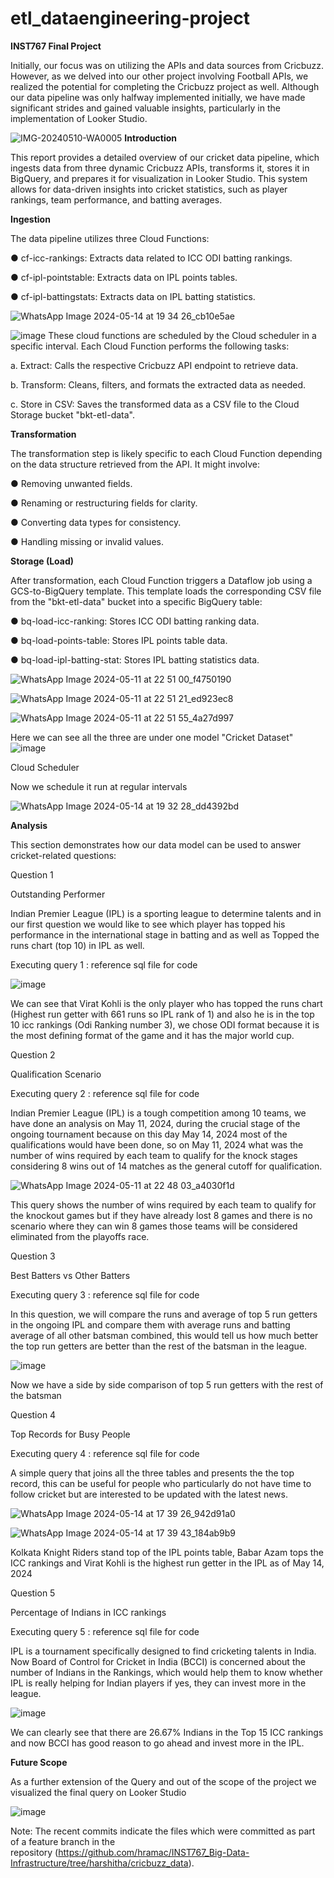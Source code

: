 # etl_dataengineering-project
**INST767 Final Project**

Initially, our focus was on utilizing the APIs and data sources from Cricbuzz. However, as we delved into our other project involving Football APIs, we realized the potential for completing the Cricbuzz project as well. Although our data pipeline was only halfway implemented initially, we have made significant strides and gained valuable insights, particularly in the implementation of Looker Studio.


![IMG-20240510-WA0005](https://github.com/Arya-UMD/etl_dataengineering-project/assets/152458007/d8a368ca-5d08-4575-a123-55e884e6de3a)
**Introduction** 

This report provides a detailed overview of our cricket data pipeline, which ingests data from three dynamic Cricbuzz APIs, transforms it, stores it in BigQuery, and prepares it for visualization in Looker Studio. This system allows for data-driven insights into cricket statistics, such as player rankings, team performance, and batting averages.

**Ingestion**
 
The data pipeline utilizes three Cloud Functions: 

● cf-icc-rankings: Extracts data related to ICC ODI batting rankings.

● cf-ipl-pointstable: Extracts data on IPL points tables.

● cf-ipl-battingstats: Extracts data on IPL batting statistics.

![WhatsApp Image 2024-05-14 at 19 34 26_cb10e5ae](https://github.com/Arya-UMD/etl_dataengineering-project/assets/152458007/c91821db-a965-4544-b2e8-53bc4e87296a)

![image](https://github.com/Arya-UMD/etl_dataengineering-project/assets/152458007/8583af7e-2ed8-4c42-b964-009340605df2)
These cloud functions are scheduled by the Cloud scheduler in a specific interval. Each Cloud Function performs the following tasks: 

a. Extract: Calls the respective Cricbuzz API endpoint to retrieve data.

b. Transform: Cleans, filters, and formats the extracted data as needed.

c. Store in CSV: Saves the transformed data as a CSV file to the Cloud Storage bucket "bkt-etl-data". 


**Transformation** 

The transformation step is likely specific to each Cloud Function depending on the data structure retrieved from the API. It might involve: 

● Removing unwanted fields. 

● Renaming or restructuring fields for clarity. 

● Converting data types for consistency. 

● Handling missing or invalid values. 

**Storage (Load)**

After transformation, each Cloud Function triggers a Dataflow job using a GCS-to-BigQuery template. This template loads the corresponding CSV file from the "bkt-etl-data" bucket into a specific BigQuery table:

● bq-load-icc-ranking: Stores ICC ODI batting ranking data.

● bq-load-points-table: Stores IPL points table data. 

● bq-load-ipl-batting-stat: Stores IPL batting statistics data.

![WhatsApp Image 2024-05-11 at 22 51 00_f4750190](https://github.com/Arya-UMD/etl_dataengineering-project/assets/152458007/29021374-d5b8-4fee-bf1d-52d0073ed84e)

![WhatsApp Image 2024-05-11 at 22 51 21_ed923ec8](https://github.com/Arya-UMD/etl_dataengineering-project/assets/152458007/08f85844-eb7a-4d4d-a1f7-1ee5c13681df)

![WhatsApp Image 2024-05-11 at 22 51 55_4a27d997](https://github.com/Arya-UMD/etl_dataengineering-project/assets/152458007/099ee876-e8ed-4895-a328-d7c9e2053331)

Here we can see all the three are under one model "Cricket Dataset"
![image](https://github.com/Arya-UMD/etl_dataengineering-project/assets/152458007/43d0f9b8-b818-48e1-b5bc-6eb5392cced9)


Cloud Scheduler 

Now we schedule it run at regular intervals

![WhatsApp Image 2024-05-14 at 19 32 28_dd4392bd](https://github.com/Arya-UMD/etl_dataengineering-project/assets/152458007/c2773a27-1283-4d31-9dc5-182a65ca2732)



**Analysis**

This section demonstrates how our data model can be used to answer cricket-related questions: 

Question 1

Outstanding Performer

Indian Premier League (IPL) is a sporting league to determine talents and in our first question we would like to see which player has topped his performance in the international stage in batting and as well as Topped the runs chart (top 10) in IPL as well.

Executing query 1 : reference sql file for code

![image](https://github.com/Arya-UMD/etl_dataengineering-project/assets/152458007/65151c5c-7ee5-4b70-bbe3-9922111038d5)

We can see that Virat Kohli is the only player who has topped the runs chart (Highest run getter with 661 runs so IPL rank of 1) and also he is in the top 10 icc rankings (Odi Ranking number 3), we chose ODI format because it is the most defining format of the game and it has the major world cup.

Question 2

Qualification Scenario

Executing query 2 : reference sql file for code

Indian Premier League (IPL) is a tough competition among 10 teams, we have done an analysis on May 11, 2024, during the crucial stage of the ongoing tournament because on this day May 14, 2024 most of the qualifications would have been done, so on May 11, 2024 what was the number of wins required by each team to qualify for the knock stages considering 8 wins out of 14 matches as the general cutoff for qualification.

![WhatsApp Image 2024-05-11 at 22 48 03_a4030f1d](https://github.com/Arya-UMD/etl_dataengineering-project/assets/152458007/4f282dae-8666-43f5-84f3-e6c310205d22)

This query shows the number of wins required by each team to qualify for the knockout games but if they have already lost 8 games and there is no scenario where they can win 8 games those teams will be considered eliminated from the playoffs race.

Question 3

Best Batters vs Other Batters

Executing query 3 : reference sql file for code

In this question, we will compare the runs and average of top 5 run getters in the ongoing IPL and compare them with average runs and batting average of all other batsman combined, this would tell us how much better the top run getters are better than the rest of the batsman in the league.

![image](https://github.com/Arya-UMD/etl_dataengineering-project/assets/152458007/d28b820c-15b0-49c0-a5b5-1657ed91a29a)

Now we have a side by side comparison of top 5 run getters with the rest of the batsman

Question 4

Top Records for Busy People

Executing query 4 : reference sql file for code

A simple query that joins all the three tables and presents the the top record, this can be useful for people who particularly do not have time to follow cricket but are interested to be updated with the latest news.

![WhatsApp Image 2024-05-14 at 17 39 26_942d91a0](https://github.com/Arya-UMD/etl_dataengineering-project/assets/152458007/22ae9f14-57e4-478a-a2c1-a487245b5389)

![WhatsApp Image 2024-05-14 at 17 39 43_184ab9b9](https://github.com/Arya-UMD/etl_dataengineering-project/assets/152458007/71852244-dd9b-4636-89ed-47abc7d03293)


Kolkata Knight Riders stand top of the IPL points table, Babar Azam tops the ICC rankings and Virat Kohli is the highest run getter in the IPL as of May 14, 2024

Question 5

Percentage of Indians in ICC rankings

Executing query 5 : reference sql file for code

IPL is a tournament specifically designed to find cricketing talents in India. Now Board of Control for Cricket in India (BCCI) is concerned about the number of Indians in the Rankings, which would help them to know whether IPL is really helping for Indian players if yes, they can invest more in the league.

![image](https://github.com/Arya-UMD/etl_dataengineering-project/assets/152458007/149049bb-4792-4242-834b-07505e242131)

We can clearly see that there are 26.67% Indians in the Top 15 ICC rankings and now BCCI has good reason to go ahead and invest more in the IPL. 

**Future Scope**

As a further extension of the Query and out of the scope of the project we visualized the final query on Looker Studio

![image](https://github.com/Arya-UMD/etl_dataengineering-project/assets/152458007/adc08568-871d-4ee2-8afe-e2782ec65cc0)


Note: The recent commits indicate the files which were committed as part of a feature branch in the repository (https://github.com/hramac/INST767_Big-Data-Infrastructure/tree/harshitha/cricbuzz_data).


